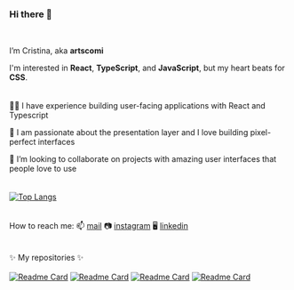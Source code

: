 ### Hi there 👋
<br>


I’m Cristina, aka **artscomi**

I'm interested in **React**, **TypeScript**, and **JavaScript**, but my heart beats for **CSS**.
<br>
<br>
<br>
:woman_technologist: I have experience building user-facing applications with React and Typescript

:sparkling_heart: I am passionate about the presentation layer
and I love building pixel-perfect interfaces

:eyes: I’m looking to collaborate on projects with amazing user interfaces that people love to use
<br> 
<br> 
<br> 
[![Top Langs](https://github-readme-stats.vercel.app/api/top-langs/?username=artscomi&layout=compact&langs_count=8)](https://github.com/anuraghazra/github-readme-stats)
<br> 
<br>
<br> 
How to reach me: 📫 [mail](mailto:cristina.luerti@gmail.com)  :camera: [instagram](https://www.instagram.com/artscomi/)  :desktop_computer:  [linkedin](https://www.linkedin.com/in/cristina-eleonora-luerti-8b57601b/)
<br> 
<br>
<br> 
✨ My repositories ✨
<br> 
<br>
[![Readme Card](https://github-readme-stats.vercel.app/api/pin/?username=artscomi&repo=cambusa&theme=jolly&show_icons=true)](https://github.com/artscomi/cambusa)
[![Readme Card](https://github-readme-stats.vercel.app/api/pin/?username=artscomi&repo=todolist&theme=jolly&show_icons=true)](https://github.com/artscomi/todolist) [![Readme Card](https://github-readme-stats.vercel.app/api/pin/?username=artscomi&repo=modal-toggle-user-profile&theme=jolly&show_icons=true)](https://github.com/artscomi/modal-toggle-user-profile) [![Readme Card](https://github-readme-stats.vercel.app/api/pin/?username=artscomi&repo=ui-react-app&theme=jolly&show_icons=true)](https://github.com/artscomi/ui-react-app)








